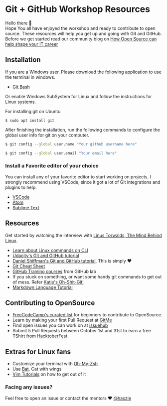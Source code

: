 # Git + GitHub Workshop Resources
Hello there :wave:  
Hope You all have enjoyed the workshop and ready to contribute to open source. These resources will help you get up and going with Git and GitHub. Before we get started read our community blog on [How Open Source can help shape your IT career](https://sosc.org.in/blog/how-open-source-can-shape-your-it-career)

## Installation
If you are a Windows user. Please download the following application to use the terminal in windows.
- [Git Bash](https://git-scm.com/downloads)

Or enable Windows SubSystem for Linux and follow the instructions for Linux systems.

For installing git on Ubuntu
```
$ sudo apt install git
```
After finishing the installation, run the following commands to configure the global user info for git on your computer.
```sh
$ git config --global user.name "Your github username here"
```
```sh
$ git config --global user.email "Your email here"
```

### Install a Favorite editor of your choice
You can install any of your favorite editor to start working on projects. I strongly recommend using VSCode, since it got a lot of Git integrations and plugins to help.

- [VSCode](https://code.visualstudio.com/)
- [Atom](https://atom.io)
- [Sublime Text](https://sublimetext.com)

## Resources
Get started by watching the interview with [Linus Torwalds, The Mind Behind Linux](https://www.ted.com/talks/linus_torvalds_the_mind_behind_linux?language=en).

- [Learn about Linux commands on CLI](https://www.youtube.com/watch?v=cBokz0LTizk) 
- [Udacity's Git and GitHub tutorial](https://in.udacity.com/course/how-to-use-git-and-github--ud775-india)
- [Daniel Shiffman's Git and GitHub tutorial](https://www.youtube.com/watch?v=BCQHnlnPusY), This is simply :heart:
- [Git Cheat Sheet](https://services.github.com/on-demand/downloads/github-git-cheat-sheet.pdf)
- [GitHub Training courses](https://lab.github.com)  from GitHub lab
- If you stuck on something, or want some handy git commands to get out of mess. Refer [Katie's Oh-Shit-Git!](https://ohshitgit.com/)
- [Markdown Language Tutorial](https://www.youtube.com/watch?v=6A5EpqqDOdk)

## Contributing to OpenSource
- [FreeCodeCamp's curated list](https://github.com/freeCodeCamp/how-to-contribute-to-open-source) for beginners to contribute to OpenSource.
- Learn by making your first Pull Request at [GitMe](https://gitme.js.org)
- Find open issues you can work on at [issuehub](https://issuehub.io)
- Submit 5 Pull Requests between October 1st and 31st to earn a free TShirt from [HacktoberFest](https://hacktoberfest.digitalocean.com)

## Extras for Linux fans
- Customize your terminal with [Oh-My-Zsh](https://github.com/robbyrussell/oh-my-zsh)
- Use [Bat](https://github.com/sharkdp/bat), Cat with wings
- [Vim Tutorials](https://www.youtube.com/watch?v=zIzdp3EciiY&vl=en) on how to get out of it
### Facing any issues?
Feel free to open an issue or contact the mentors :heart:
[@haxzie](https://github.com/haxzie)
